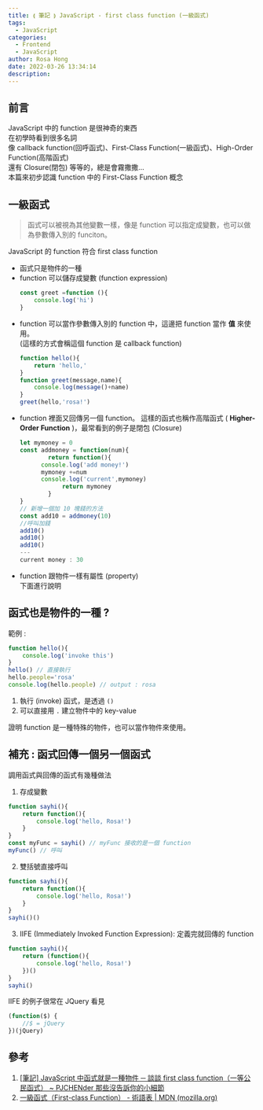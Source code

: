 ```yaml
---
title: ⟬ 筆記 ⟭ JavaScript - first class function (一級函式)
tags:
  - JavaScript
categories:
  - Frontend
  - JavaScript
author: Rosa Hong
date: 2022-03-26 13:34:14
description:
---
```


## 前言
JavaScript 中的 function 是很神奇的東西  
在初學時看到很多名詞  
像 callback function(回呼函式)、First-Class Function(一級函式)、High-Order Function(高階函式)    
還有 Closure(閉包) 等等的，總是會霧撒撒...  
本篇來初步認識 function 中的 First-Class Function 概念   

<!-- more -->

## 一級函式
> 函式可以被視為其他變數一樣，像是 function 可以指定成變數，也可以做為參數傳入別的 funciton。  

JavaScript 的 function 符合 first class function    
- 函式只是物件的一種  
-  function 可以儲存成變數 (function expression)  
	```javascript
	const greet =function (){
		console.log('hi')
	}
	```
- function 可以當作參數傳入別的 function 中，這邊把 function 當作 **值** 來使用。    
	(這樣的方式會稱這個 function 是 callback function)  
	```javascript
	function hello(){
		return 'hello,'
	}
	function greet(message,name){
		console.log(message()+name)
	}
	greet(hello,'rosa!')
	```
- function 裡面又回傳另一個 function。
	這樣的函式也稱作高階函式 ( **Higher-Order Function** )，最常看到的例子是閉包 (Closure)
	```javascript 
	let mymoney = 0
	const addmoney = function(num){
			return function(){
	      console.log('add money!')
	      mymoney +=num
	      console.log('current',mymoney)
				return mymoney
			}
	}
	// 新增一個加 10 塊錢的方法
	const add10 = addmoney(10)
	//呼叫加錢
	add10()
	add10()
	add10()
	---
	current money : 30
	```
- function 跟物件一樣有屬性 (property)  
  下面進行說明


## 函式也是物件的一種 ?
範例 : 
```javascript
function hello(){
	console.log('invoke this')
}
hello() // 直接執行
hello.people='rosa'
console.log(hello.people) // output : rosa
```
1. 執行 (invoke) 函式，是透過 `()`
2. 可以直接用 `.` 建立物件中的 key-value  

證明 function 是一種特殊的物件，也可以當作物件來使用。 

## 補充 : 函式回傳一個另一個函式
調用函式與回傳的函式有幾種做法  
1. 存成變數
```javascript
function sayhi(){
	return function(){
		console.log('hello, Rosa!')
	} 
}
const myFunc = sayhi() // myFunc 接收的是一個 function
myFunc() // 呼叫
```
2. 雙括號直接呼叫
```javascript
function sayhi(){
	return function(){
		console.log('hello, Rosa!')
	} 
}
sayhi()()
```
3. IIFE (Immediately Invoked Function Expression): 定義完就回傳的 function
```javascript
function sayhi(){
	return (function(){
		console.log('hello, Rosa!')
	})() 
}
sayhi()
```

IIFE 的例子很常在 JQuery 看見  
```javascript 
(function($) {
    //$ = jQuery
})(jQuery)
```

## 參考
1. [[筆記] JavaScript 中函式就是一種物件 ─ 談談 first class function（一等公民函式） ~ PJCHENder 那些沒告訴你的小細節](https://pjchender.blogspot.com/2016/03/javascriptfunctionobjects.html)
2. [一級函式（First-class Function） - 術語表 | MDN (mozilla.org)](https://developer.mozilla.org/zh-TW/docs/Glossary/First-class_Function)